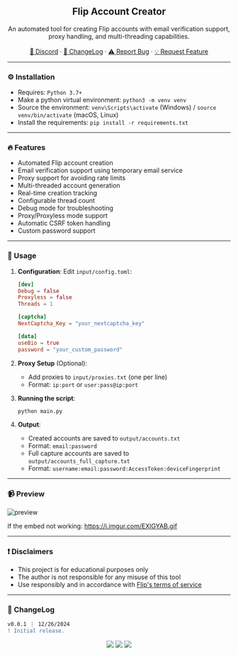 <div align="center">
  <h2 align="center">Flip Account Creator</h2>
  <p align="center">
   An automated tool for creating Flip accounts with email verification support, proxy handling, and multi-threading capabilities.
    <br />
    <br />
    <a href="https://discord.cyberious.xyz">💬 Discord</a>
    ·
    <a href="#-changelog">📜 ChangeLog</a>
    ·
    <a href="https://github.com/sexfrance/Flip-Account-Creator/issues">⚠️ Report Bug</a>
    ·
    <a href="https://github.com/sexfrance/Flip-Account-Creator/issues">💡 Request Feature</a>
  </p>
</div>

---

### ⚙️ Installation

- Requires: `Python 3.7+`
- Make a python virtual environment: `python3 -m venv venv`
- Source the environment: `venv\Scripts\activate` (Windows) / `source venv/bin/activate` (macOS, Linux)
- Install the requirements: `pip install -r requirements.txt`

---

### 🔥 Features

- Automated Flip account creation
- Email verification support using temporary email service
- Proxy support for avoiding rate limits
- Multi-threaded account generation
- Real-time creation tracking
- Configurable thread count
- Debug mode for troubleshooting
- Proxy/Proxyless mode support
- Automatic CSRF token handling
- Custom password support

---

### 📝 Usage

1. **Configuration**:
   Edit `input/config.toml`:

   ```toml
   [dev]
   Debug = false
   Proxyless = false
   Threads = 1

   [captcha]
   NextCaptcha_Key = "your_nextcaptcha_key"

   [data]
   useBio = true
   password = "your_custom_password"
   ```

2. **Proxy Setup** (Optional):

   - Add proxies to `input/proxies.txt` (one per line)
   - Format: `ip:port` or `user:pass@ip:port`

3. **Running the script**:

   ```bash
   python main.py
   ```

4. **Output**:
   - Created accounts are saved to `output/accounts.txt`
   - Format: `email:password`
   - Full capture accounts are saved to `output/accounts_full_capture.txt`
   - Format: `username:email:password:AccessToken:deviceFingerprint`

---

### 📹 Preview

![preview](https://i.imgur.com/EXlGYAB.gif)

If the embed not working: https://i.imgur.com/EXlGYAB.gif

---

### ❗ Disclaimers

- This project is for educational purposes only
- The author is not responsible for any misuse of this tool
- Use responsibly and in accordance with [Flip's terms of service](https://flip.shop/terms)

---

### 📜 ChangeLog

```diff
v0.0.1 ⋮ 12/26/2024
! Initial release.
```

<p align="center">
  <img src="https://img.shields.io/github/license/sexfrance/Flip-Account-Creator.svg?style=for-the-badge&labelColor=black&color=f429ff&logo=IOTA"/>
  <img src="https://img.shields.io/github/stars/sexfrance/Flip-Account-Creator.svg?style=for-the-badge&labelColor=black&color=f429ff&logo=IOTA"/>
  <img src="https://img.shields.io/github/languages/top/sexfrance/Flip-Account-Creator.svg?style=for-the-badge&labelColor=black&color=f429ff&logo=python"/>
</p>
